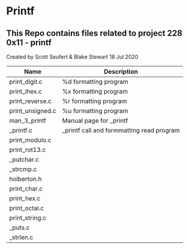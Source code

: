 # Printf

## This Repo contains files related to project 228 0x11 - printf

Created by Scott Seufert & Blake Stewart 18 Jul 2020

Name | Description
-----------|-------------
 print_digit.c | %d formatting program
 print_lhex.c | %x formatting program
 print_reverse.c | %r formatting program
 print_unsigned.c | %u formatting program
 man_3_printf | Manual page for _printf
 _printf.c | _printf call and formmatting read program
 print_modulo.c |
 print_rot13.c |
 _putchar.c |
 _strcmp.c |
 holberton.h |
 print_char.c |
 print_hex.c |
 print_octal.c |
 print_string.c |
 _puts.c |
 _strlen.c |